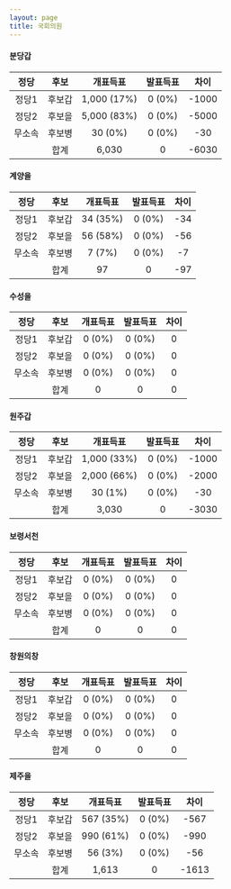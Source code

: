 ```yaml
---
layout: page
title: 국회의원
---
```


#### **분당갑**

|정당|후보|개표득표|발표득표|차이|
|:----:|:----:|:----:|:----:|:----:|
|정당1|후보갑|1,000 (17%)|0 (0%)|-1000|
|정당2|후보을|5,000 (83%)|0 (0%)|-5000|
|무소속|후보병|30 (0%)|0 (0%)|-30|
||합계|6,030|0|-6030|

#### **계양을**

|정당|후보|개표득표|발표득표|차이|
|:----:|:----:|:----:|:----:|:----:|
|정당1|후보갑|34 (35%)|0 (0%)|-34|
|정당2|후보을|56 (58%)|0 (0%)|-56|
|무소속|후보병|7 (7%)|0 (0%)|-7|
||합계|97|0|-97|

#### **수성을**

|정당|후보|개표득표|발표득표|차이|
|:----:|:----:|:----:|:----:|:----:|
|정당1|후보갑|0 (0%)|0 (0%)|0|
|정당2|후보을|0 (0%)|0 (0%)|0|
|무소속|후보병|0 (0%)|0 (0%)|0|
||합계|0|0|0|

#### **원주갑**

|정당|후보|개표득표|발표득표|차이|
|:----:|:----:|:----:|:----:|:----:|
|정당1|후보갑|1,000 (33%)|0 (0%)|-1000|
|정당2|후보을|2,000 (66%)|0 (0%)|-2000|
|무소속|후보병|30 (1%)|0 (0%)|-30|
||합계|3,030|0|-3030|

#### **보령서천**

|정당|후보|개표득표|발표득표|차이|
|:----:|:----:|:----:|:----:|:----:|
|정당1|후보갑|0 (0%)|0 (0%)|0|
|정당2|후보을|0 (0%)|0 (0%)|0|
|무소속|후보병|0 (0%)|0 (0%)|0|
||합계|0|0|0|

#### **창원의창**

|정당|후보|개표득표|발표득표|차이|
|:----:|:----:|:----:|:----:|:----:|
|정당1|후보갑|0 (0%)|0 (0%)|0|
|정당2|후보을|0 (0%)|0 (0%)|0|
|무소속|후보병|0 (0%)|0 (0%)|0|
||합계|0|0|0|

#### **제주을**

|정당|후보|개표득표|발표득표|차이|
|:----:|:----:|:----:|:----:|:----:|
|정당1|후보갑|567 (35%)|0 (0%)|-567|
|정당2|후보을|990 (61%)|0 (0%)|-990|
|무소속|후보병|56 (3%)|0 (0%)|-56|
||합계|1,613|0|-1613|

